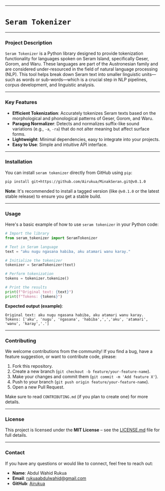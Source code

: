 -----

# `Seram Tokenizer`

-----

### Project Description

`Seram Tokenizer` is a Python library designed to provide tokenization functionality for languages spoken on Seram Island, specifically Geser, Gorom, and Waru. These languages are part of the Austronesian family and are considered under-resourced in the field of natural language processing (NLP). This tool helps break down Seram text into smaller linguistic units—such as words or sub-words—which is a crucial step in NLP pipelines, corpus development, and linguistic analysis.

-----

### Key Features

  * **Efficient Tokenization**: Accurately tokenizes Seram texts based on the morphological and phonological patterns of Geser, Gorom, and Waru.
  * **Paragog Normalizer**: Detects and normalizes suffix-like sound variations (e.g., `-a`, `-ra`) that do not alter meaning but affect surface forms.
  * **Lightweight**: Minimal dependencies, easy to integrate into your projects.
  * **Easy to Use**: Simple and intuitive API interface.

-----

### Installation

You can install `seram tokenizer` directly from GitHub using `pip`:

```bash
pip install git+https://github.com/Airukua/MinakSeran.git@v0.1.0
```

**Note**: It's recommended to install a tagged version (like `@v0.1.0` or the latest stable release) to ensure you get a stable build.

-----

### Usage

Here's a basic example of how to use `seram tokenizer` in your Python code:

```python
# Import the library
from seram_tokenizer import SeramTokenizer

# Text in Seram language
text = "aku nugu ngasana habiba, aku atamari wanu karay."

# Initialize the tokenizer
tokenizer = SeramTokenizer(text)

# Perform tokenization
tokens = tokenizer.tokenize()

# Print the results
print(f"Original text: {text}")
print(f"Tokens: {tokens}")
```

**Expected output (example)**:

```
Original text: aku nugu ngasana habiba, aku atamari wanu karay. 
Tokens: ['aku', 'nugu', 'ngasana', 'habiba',',','aku', 'atamari', 'wanu', 'karay','.']
```

-----

### Contributing

We welcome contributions from the community\! If you find a bug, have a feature suggestion, or want to contribute code, please:

1.  Fork this repository.
2.  Create a new branch (`git checkout -b feature/your-feature-name`).
3.  Make your changes and commit them (`git commit -m 'Add feature X'`).
4.  Push to your branch (`git push origin feature/your-feature-name`).
5.  Open a new Pull Request.

Make sure to read `CONTRIBUTING.md` (if you plan to create one) for more details.

-----

### License

This project is licensed under the **MIT License** – see the [LICENSE.md](LICENSE.md) file for full details.

-----

### Contact

If you have any questions or would like to connect, feel free to reach out:

  * **Name**: Abdul Wahid Rukua
  * **Email**: rukuaabdulwahid@gmail.com
  * **GitHub**: [Airukua](https://github.com/Airukua)